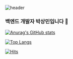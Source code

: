![header](https://capsule-render.vercel.app/api?type=waveing&color=auto&height=300&section=header&text=백엔드%20개발자%20박상민입니다%20&fontSize=90)

### 백엔드 개발자 박상민입니다 👋

[![Anurag's GitHub stats](https://github-readme-stats.vercel.app/api?username=minaver&show_icons=true&theme=tokyonight)](https://github.com/anuraghazra/github-readme-stats)

[![Top Langs](https://github-readme-stats.vercel.app/api/top-langs/?username=minaver&layout=compact)](https://github.com/anuraghazra/github-readme-stats)

[![Hits](https://hits.seeyoufarm.com/api/count/incr/badge.svg?url=https%3A%2F%2Fgithub.com%2Fminaver&count_bg=%23DAEBFF&title_bg=%23555555&icon=github.svg&icon_color=%23F3E5E5&title=hello&edge_flat=false)](https://hits.seeyoufarm.com)
